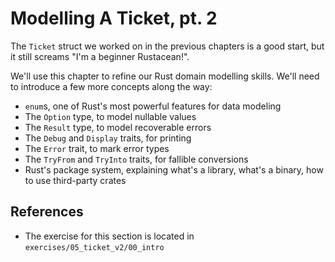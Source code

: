 # Modelling A Ticket, pt. 2

The `Ticket` struct we worked on in the previous chapters is a good start,
but it still screams "I'm a beginner Rustacean!".

We'll use this chapter to refine our Rust domain modelling skills.
We'll need to introduce a few more concepts along the way:

- `enum`s, one of Rust's most powerful features for data modeling
- The `Option` type, to model nullable values
- The `Result` type, to model recoverable errors
- The `Debug` and `Display` traits, for printing
- The `Error` trait, to mark error types
- The `TryFrom` and `TryInto` traits, for fallible conversions
- Rust's package system, explaining what's a library, what's a binary, how to use third-party crates

## References

- The exercise for this section is located in `exercises/05_ticket_v2/00_intro`
